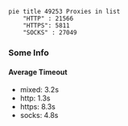 
```mermaid
pie title 49253 Proxies in list
    "HTTP" : 21566
    "HTTPS": 5811
    "SOCKS" : 27049
```

### Some Info
#### Average Timeout

- mixed: 3.2s
- http: 1.3s
- https: 8.3s
- socks: 4.8s